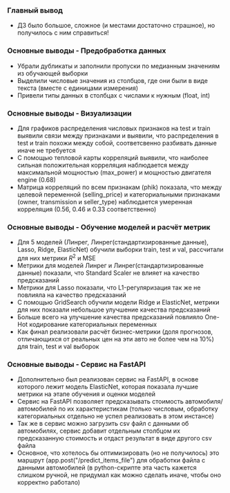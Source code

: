 ### Главный вывод
* ДЗ было большое, сложное (и местами достаточно страшное), но получилось с ним справиться!
### Основные выводы - Предобработка данных
* Убрали дубликаты и заполнили пропуски по медианным значениям из обучающей выборки
* Выделили числовые значения из столбцов, где они были в виде текста (вместе с единицами измерения)
* Привели типы данных в столбцах с числами к нужным (float, int)
### Основные выводы - Визуализации
* Для графиков распределения числовых признаков на test и train выявили связи между признаками и выявили, что распределения в test и train похожи между собой, соответсвенно разбивать данные иначе не требуется
* С помощью тепловой карты корреляций выявили, что наиболее сильная положительная корреляция наблюдается между максимальной мощностью (max_power) и мощностью двигателя engine (0.68)
* Матрица корреляций по всем признакам (phik) показала, что между целевой переменной (selling_price) и категориальными признаками (owner, transmission и seller_type) наблюдается умеренная корреляция (0.56, 0.46 и 0.33 соответственно)
### Основные выводы - Обучение моделей и расчёт метрик
* Для 5 моделей (Линрег, Линрег(стандартизированные данные), Lasso, Ridge, ElasticNet) обучили выборки train, test и val, рассчитали для них метрики $R^2$ и MSE
* Метрики для моделей Линрег и Линрег(стандартизированные данные) показали, что Standard Scaler не влияет на качество предсказаний
* Метрики для Lasso показали, что L1-регуляризация так же не повлияла на качество предсказаний
* С помощью GridSearch обучили модели Ridge и ElasticNet, метрики для них показали небольшое улучшение качества предсказаний
* Больше всего на улучшение качества предсказаний повлияло One-Hot кодирование категориальных переменных
* Как финал реализовали расчёт бизнес-метрики (доля прогнозов, отличающихся от реальных цен на эти авто не более чем на 10%) для train, test и val выборок 
### Основные выводы - Сервис на FastAPI
* Дополнительно был реализован сервис на FastAPI, в основе которого лежит модель ElasticNet, которая показала лучшие метрики на этапе обучения и оценки моделей 
* Сервис на FastAPI позволяет предсказывать стоимость автомобиля/автомобилей по их характеристикам (только числовым, обработку категориальных отдельно не успел реализовать в этом инстансе)
* Так же в сервис можно загрузить csv файл с данными об автомобилях, сервис добавит отдельным столбцом их предсказанную стоимость и отдаст результат в виде другого csv файла
* Основное, что хотелось бы оптимизировать (но не получилось) это маршрут (app.post("/predict_items_file") для обработки файла с данными автомобилей (в python-скрипте эта часть кажется слишком ручной, не придумал как можно сделать иначе, чтобы оно корректно работало)
